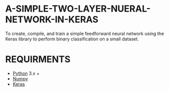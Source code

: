 # A-SIMPLE-TWO-LAYER-NUERAL-NETWORK-IN-KERAS
To create, compile, and train a simple feedforward neural network using the Keras library to perform binary classification on a small dataset.
# REQUIRMENTS
- [Python](https://www.python.org/) 3.x +
- [Numpy](https://numpy.org/)
- [Keras](https://keras.io/)
